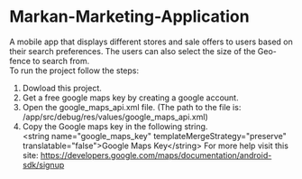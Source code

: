 # Markan-Marketing-Application
A mobile app that displays different stores and sale offers to users based on their search preferences. The users can also select the size of the Geo-fence to search from.  
To run the project follow the steps:  
1. Dowload this project.  
2. Get a free google maps key by creating a google account.  
3. Open the google_maps_api.xml file. (The path to the file is: /app/src/debug/res/values/google_maps_api.xml)  
4. Copy the Google maps key in the following string.  
&lt;string name="google_maps_key" templateMergeStrategy="preserve" translatable="false"&gt;Google Maps Key&lt;/string&gt;
For more help visit this site: https://developers.google.com/maps/documentation/android-sdk/signup
